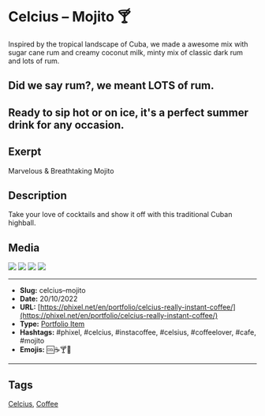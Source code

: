 # Celcius – Mojito 🍸
Inspired by the tropical landscape of Cuba, we made a awesome mix with sugar cane rum and creamy coconut milk, minty mix of classic dark rum and lots of rum.

## Did we say rum?, we meant LOTS of rum.

Ready to sip hot or on ice, it's a perfect summer drink for any occasion.
------------
## Exerpt
Marvelous & Breathtaking Mojito
## Description
Take your love of cocktails and show it off with this traditional Cuban highball.
## Media
<img src="media/344d331f/mojito.gltf">
<img src="media/31eb24c0/mojito.jpg">
<img src="media/bd581708/mojito.png">
<img src="media/93c651e2/mojito.png">

------------
- **Slug:** celcius–mojito
- **Date:** 20/10/2022
- **URL:** [https://phixel.net/en/portfolio/celcius-really-instant-coffee/](https://phixel.net/en/portfolio/celcius-really-instant-coffee/)
- **Type:** [Portfolio Item](#portfolio-item)
- **Hashtags:** #phixel, #celcius, #instacoffee, #celsius, #coffeelover, #cafe, #mojito
- **Emojis:** 🆒☕🍸🥤

------------
## Tags
[Celcius](#celcius), [Coffee](#coffee)
